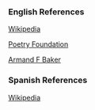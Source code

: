 
### English References

[Wikipedia](https://en.wikipedia.org/wiki/Antonio_Machado)

[Poetry Foundation](https://www.poetryfoundation.org/poets/antonio-machado)

[Armand F Baker](http://www.armandfbaker.com/poems.html)

### Spanish References

[Wikipedia](https://es.wikipedia.org/wiki/Antonio_Machado)
